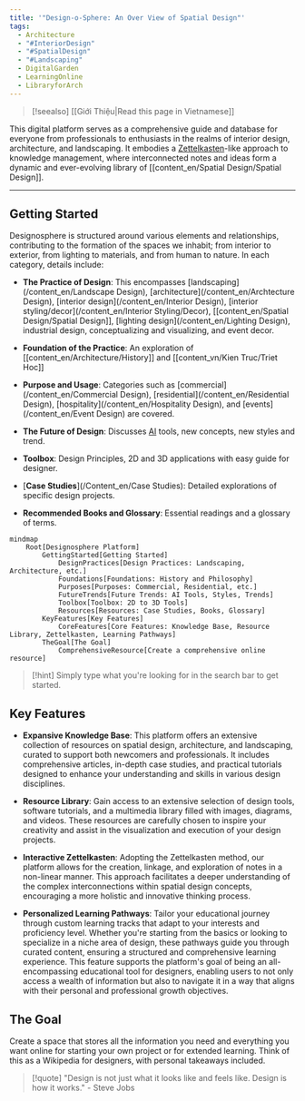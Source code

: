 ```yaml
---
title: '"Design-o-Sphere: An Over View of Spatial Design"'
tags:
  - Architecture
  - "#InteriorDesign"
  - "#SpatialDesign"
  - "#Landscaping"
  - DigitalGarden
  - LearningOnline
  - LibraryforArch
---
```

>[!seealso] [[Giới Thiệu|Read this page in Vietnamese]]

This digital platform serves as a comprehensive guide and database for everyone from professionals to enthusiasts in the realms of interior design, architecture, and landscaping. It embodies a [Zettelkasten](content_en/Zettelkasten%20for%20Architects.md)-like approach to knowledge management, where interconnected notes and ideas form a dynamic and ever-evolving library of [[content_en/Spatial Design/Spatial Design]].

---

## Getting Started

Designosphere is structured around various elements and relationships, contributing to the formation of the spaces we inhabit; from interior to exterior, from lighting to materials, and from human to nature. In each category, details include:

- **The Practice of Design**: This encompasses [landscaping](/content_en/Landscape Design), [architecture](/content_en/Archtecture Design), [interior design](/content_en/Interior Design), [interior styling/decor](/content_en/Interior Styling/Decor), [[content_en/Spatial Design/Spatial Design]], [lighting design](/content_en/Lighting Design), industrial design, conceptualizing and visualizing, and event decor.
    
- **Foundation of the Practice**: An exploration of [[content_en/Architecture/History]] and [[content_vn/Kien Truc/Triet Hoc]]
    
- **Purpose and Usage**: Categories such as [commercial](/content_en/Commercial Design), [residential](/content_en/Residential Design), [hospitality](/content_en/Hospitality Design), and [events](/content_en/Event Design) are covered.
    
- **The Future of Design**: Discusses [AI](/content_en/AI) tools, new concepts, new styles and trend.
    
- **Toolbox**: Design Principles, 2D and 3D applications with easy guide for designer.
    
- [**Case Studies**](/Content_en/Case Studies): Detailed explorations of specific design projects.
    
- **Recommended Books and Glossary**: Essential readings and a glossary of terms.

```mermaid
mindmap
    Root[Designosphere Platform]
        GettingStarted[Getting Started]
            DesignPractices[Design Practices: Landscaping, Architecture, etc.]
            Foundations[Foundations: History and Philosophy]
            Purposes[Purposes: Commercial, Residential, etc.]
            FutureTrends[Future Trends: AI Tools, Styles, Trends]
            Toolbox[Toolbox: 2D to 3D Tools]
            Resources[Resources: Case Studies, Books, Glossary]
        KeyFeatures[Key Features]
            CoreFeatures[Core Features: Knowledge Base, Resource Library, Zettelkasten, Learning Pathways]
        TheGoal[The Goal]
            ComprehensiveResource[Create a comprehensive online resource]
```

>[!hint] Simply type what you're looking for in the search bar to get started.

## Key Features 

- **Expansive Knowledge Base**: This platform offers an extensive collection of resources on spatial design, architecture, and landscaping, curated to support both newcomers and professionals. It includes comprehensive articles, in-depth case studies, and practical tutorials designed to enhance your understanding and skills in various design disciplines.

- **Resource Library**: Gain access to an extensive selection of design tools, software tutorials, and a multimedia library filled with images, diagrams, and videos. These resources are carefully chosen to inspire your creativity and assist in the visualization and execution of your design projects.

- **Interactive Zettelkasten**: Adopting the Zettelkasten method, our platform allows for the creation, linkage, and exploration of notes in a non-linear manner. This approach facilitates a deeper understanding of the complex interconnections within spatial design concepts, encouraging a more holistic and innovative thinking process.

- **Personalized Learning Pathways**: Tailor your educational journey through custom learning tracks that adapt to your interests and proficiency level. Whether you're starting from the basics or looking to specialize in a niche area of design, these pathways guide you through curated content, ensuring a structured and comprehensive learning experience. This feature supports the platform's goal of being an all-encompassing educational tool for designers, enabling users to not only access a wealth of information but also to navigate it in a way that aligns with their personal and professional growth objectives.

## The Goal

Create a space that stores all the information you need and everything you want online for starting your own project or for extended learning. Think of this as a Wikipedia for designers, with personal takeaways included.

>[!quote] "Design is not just what it looks like and feels like. Design is how it works." - Steve Jobs
